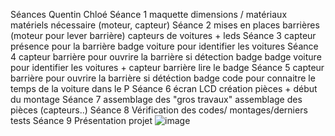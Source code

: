 Séances 	Quentin 	Chloé
Séance 1	maquette dimensions / matériaux	matériels nécessaire (moteur, capteur)
Séance 2	mises en places barrières (moteur pour lever barrière)	capteurs de voitures + leds
Séance 3	capteur présence pour la barrière	badge voiture pour identifier les voitures
Séance 4	capteur barrière pour ouvrire la barrière si détection badge	badge voiture pour identifier les voitures + capteur barrière lire le badge
Séance 5	capteur barrière pour ouvrire la barrière si détéction badge	code pour connaitre le temps de la voiture dans le P
Séance 6	écran LCD	création pièces + début du montage 
Séance 7	assemblage des "gros travaux" 	assemblage des pièces (capteurs..)
Séance 8	Vérification des codes/ montages/derniers tests	
Séance 9	Présentation projet	
![image](https://user-images.githubusercontent.com/120109320/206903489-48cdef74-5d3a-4707-938f-5992072b3de3.png)
